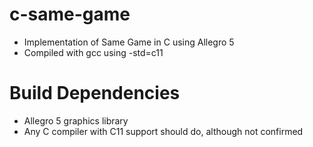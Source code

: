 # c-same-game
- Implementation of Same Game in C using Allegro 5
- Compiled with gcc using -std=c11
# Build Dependencies
- Allegro 5 graphics library
- Any C compiler with C11 support should do, although not confirmed


